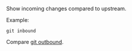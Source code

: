 Show incoming changes compared to upstream.

Example:

```shell
git inbound
```

Compare [git outbound](../git-outbound).
